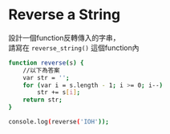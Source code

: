 # Reverse a String

設計一個function反轉傳入的字串，  
請寫在 `reverse_string()` 這個function內

```sh
function reverse(s) {
    //以下為答案
    var str = '';
    for (var i = s.length - 1; i >= 0; i--)
        str += s[i];
    return str;
}

console.log(reverse('IOH'));
```
